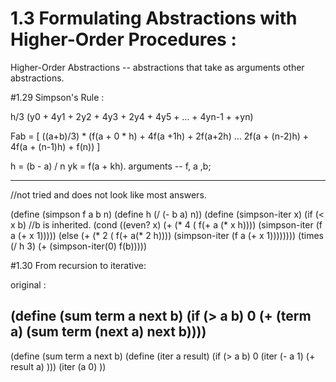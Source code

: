 
# 1.3 Formulating Abstractions with Higher-Order Procedures :

Higher-Order Abstractions -- abstractions that take as arguments other abstractions.



#1.29
Simpson's Rule :

h/3 (y0 + 4y1 + 2y2 + 4y3 + 2y4 + 4y5 + ... + 4yn-1 + +yn) 

Fab = [ ((a+b)/3) * (f(a + 0 * h) + 4f(a +1h) + 2f(a+2h) ... 2f(a + (n-2)h) + 4f(a + (n-1)h) + f(n)) ]


h = (b - a) / n
yk = f(a + kh).
arguments -- f, a ,b;

-----------------------------------------------------------------

//not tried and does not look like most answers.

(define (simpson f a b n)
   (define h (/ (- b a) n))
   (define (simpson-iter x)
       (if (< x b)  //b is inherited.
	   (cond ((even? x) (+ (* 4 ( f(+ a (* x h)))) 
	    	               (simpson-iter (f a (+ x 1)))))
	    (else (+ (* 2 ( f(+ a(* 2 h))))
		  (simpson-iter (f a (+ x 1))))))))
   (times (/ h 3) (+ (simpson-iter(0) f(b)))))



#1.30
From recursion to iterative:

original :

(define (sum term a next b)
    (if (> a b)
	0
	(+ (term a)
	   (sum term (next a) next b))))
-------------------------------------------------------------------

(define (sum term a next b)
    (define (iter a result)
	(if (> a b)
	     0
	     (iter (- a 1) (+ result a) )))
    (iter (a 0) ))


